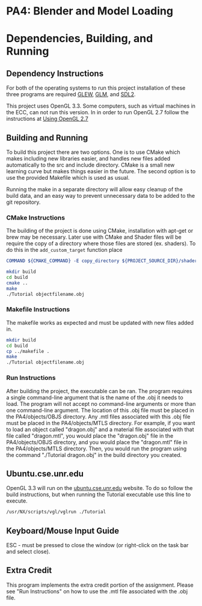 # PA4: Blender and Model Loading

# Dependencies, Building, and Running

## Dependency Instructions
For both of the operating systems to run this project installation of these three programs are required [GLEW](http://glew.sourceforge.net/), [GLM](http://glm.g-truc.net/0.9.7/index.html), and [SDL2](https://wiki.libsdl.org/Tutorials).

This project uses OpenGL 3.3. Some computers, such as virtual machines in the ECC, can not run this version. In in order to run OpenGL 2.7 follow the instructions at [Using OpenGL 2.7](https://github.com/HPC-Vis/computer-graphics/wiki/Using-OpenGL-2.7)

## Building and Running
To build this project there are two options. One is to use CMake which makes including new libraries easier, and handles new files added automatically to the src and include directory. CMake is a small new learning curve but makes things easier in the future.
The second option is to use the provided Makefile which is used as usual.

Running the make in a separate directory will allow easy cleanup of the build data, and an easy way to prevent unnecessary data to be added to the git repository.  

### CMake Instructions
The building of the project is done using CMake, installation with apt-get or brew may be necessary. Later use with CMake and Shader files will be require the copy of a directory where those files are stored (ex. shaders). To do this in the ```add_custom_target``` function place 
```cmake
COMMAND ${CMAKE_COMMAND} -E copy_directory ${PROJECT_SOURCE_DIR}/shaders/ ${CMAKE_CURRENT_BINARY_DIR}/shaders
```

```bash
mkdir build
cd build
cmake ..
make
./Tutorial objectfilename.obj
```

### Makefile Instructions 
The makefile works as expected and must be updated with new files added in.

```bash
mkdir build
cd build
cp ../makefile .
make
./Tutorial objectfilename.obj
```

### Run Instructions
After building the project, the executable can be ran. The program requires a single command-line argument that is the name of the .obj it needs to load. The program will not accept no command-line arguments or more than one command-line argument. The location of this .obj file must be placed in the PA4/objects/OBJS directory. Any .mtl files associated with this .obj file must be placed in the PA4/objects/MTLS directory. For example, if you want to load an object called "dragon.obj" and a material file associated with that file called "dragon.mtl", you would place the "dragon.obj" file in the PA4/objects/OBJS directory, and you would place the "dragon.mtl" file in the PA4/objects/MTLS directory. Then, you would run the program using the command "./Tutorial dragon.obj" in the build directory you created. 

## Ubuntu.cse.unr.edu
OpenGL 3.3 will run on the [ubuntu.cse.unr.edu](https://ubuntu.cse.unr.edu/) website. To do so follow the build instructions, but when running the Tutorial executable use this line to execute.
```bash
/usr/NX/scripts/vgl/vglrun ./Tutorial
```

## Keyboard/Mouse Input Guide
ESC - must be pressed to close the window (or right-click on the task bar and select close).

## Extra Credit
This program implements the extra credit portion of the assignment. Please see "Run Instructions" on how to use the .mtl file associated with the .obj file.
